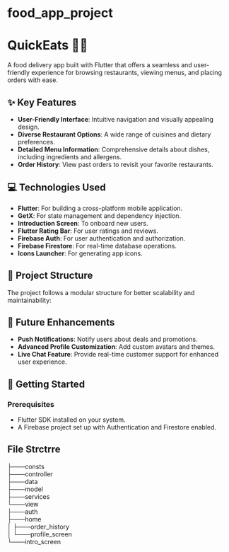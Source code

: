 # food_app_project
# QuickEats 🍔📱  
A food delivery app built with Flutter that offers a seamless and user-friendly experience for browsing restaurants, viewing menus, and placing orders with ease.  

## ✨ Key Features  
- **User-Friendly Interface**: Intuitive navigation and visually appealing design.  
- **Diverse Restaurant Options**: A wide range of cuisines and dietary preferences.  
- **Detailed Menu Information**: Comprehensive details about dishes, including ingredients and allergens.  
- **Order History**: View past orders to revisit your favorite restaurants.  

## 💻 Technologies Used  
- **Flutter**: For building a cross-platform mobile application.  
- **GetX**: For state management and dependency injection.  
- **Introduction Screen**: To onboard new users.  
- **Flutter Rating Bar**: For user ratings and reviews.  
- **Firebase Auth**: For user authentication and authorization.  
- **Firebase Firestore**: For real-time database operations.  
- **Icons Launcher**: For generating app icons.  

## 📂 Project Structure  
The project follows a modular structure for better scalability and maintainability:  

## 🔮 Future Enhancements  
- **Push Notifications**: Notify users about deals and promotions.  
- **Advanced Profile Customization**: Add custom avatars and themes.  
- **Live Chat Feature**: Provide real-time customer support for enhanced user experience.  

## 🚀 Getting Started  
### Prerequisites  
- Flutter SDK installed on your system.  
- A Firebase project set up with Authentication and Firestore enabled.  

## File Strctrre  
├───consts  
├───controller  
├───data  
├───model  
├───services  
└───view  
    ├───auth  
    ├───home  
    │   ├───order_history  
    │   └───profile_screen  
    └───intro_screen  
